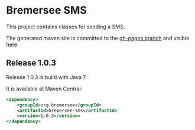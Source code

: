 # Bremersee SMS
This project contains classes for sending a SMS.

The generated maven site is committed to the [gh-pages branch](https://github.com/bremersee/sms/tree/gh-pages) and visible [here](http://bremersee.github.io/sms/).

## Release 1.0.3
Release 1.0.3 is build with Java 7.

It is available at Maven Central:
```xml
<dependency>
    <groupId>org.bremersee</groupId>
    <artifactId>bremersee-sms</artifactId>
    <version>1.0.3</version>
</dependency>
```
